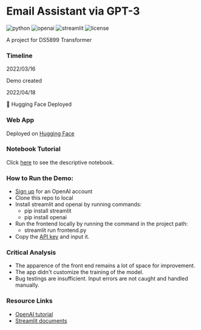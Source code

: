 # Email Assistant via GPT-3

![python](https://img.shields.io/badge/Python-3.9.0%2B-brightgreen)
![openai](https://img.shields.io/badge/openai-0.15.0%2B-blue)
![streamlit](https://img.shields.io/badge/StreamLit-1.2.0%2B-purple)
![license](https://img.shields.io/badge/license-MIT-green)

A project for DS5899 Transformer

### Timeline

2022/03/16

Demo created

2022/04/18

:hugs: Hugging Face Deployed

### Web App

Deployed on [Hugging Face](https://huggingface.co/spaces/HayashiShio/email-assistant-special-course)

### Notebook Tutorial

Click [here](https://colab.research.google.com/github/vandylins19/email-assistant/blob/main/Tutorial.ipynb) to see the descriptive notebook.

### How to Run the Demo:

* [Sign up](https://beta.openai.com/) for an OpenAI account
* Clone this repo to local
* Install streamlit and openai by running commands:
  * pip install streamlit
  * pip install openai
* Run the frontend locally by running the command in the project path:
  * streamlit run frontend.py
* Copy the [API key](https://beta.openai.com/account/api-keys) and input it.

### Critical Analysis

+ The apparence of the front end remains a lot of space for improvement.
+ The app didn't customize the training of the model.
+ Bug testings are insufficient. Input errors are not caught and handled manually.

### Resource Links

+ [OpenAI tutorial](https://beta.openai.com/docs/quickstart)
+ [Streamlit documents](https://docs.streamlit.io/)
